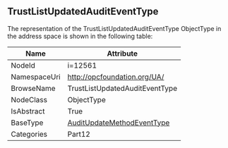 <!-- objecttype -->
## TrustListUpdatedAuditEventType
  
<!-- end of text -->
The representation of the TrustListUpdatedAuditEventType ObjectType in the address space is shown in the following table:  

|Name|Attribute|
|---|---|
|NodeId|i=12561|
|NamespaceUri|http://opcfoundation.org/UA/|
|BrowseName|TrustListUpdatedAuditEventType|
|NodeClass|ObjectType|
|IsAbstract|True|
|BaseType|[AuditUpdateMethodEventType](../../../Part5/ObjectTypes/AuditUpdateMethodEventType/readme.md)|
|Categories|Part12|

